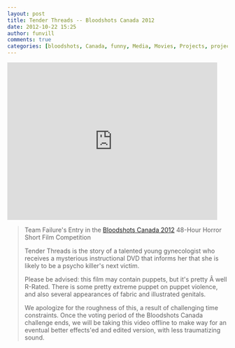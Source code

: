 ```yaml
---
layout: post
title: Tender Threads -- Bloodshots Canada 2012
date: 2012-10-22 15:25
author: funvill
comments: true
categories: [bloodshots, Canada, funny, Media, Movies, Projects, projects, puppets, timelapes, Vancouver, Video, youtube]
---
```

<iframe src="http://www.youtube.com/embed/V2WSue9zmn4" frameborder="0" width="480" height="360"></iframe>
<blockquote>Team Failure's Entry in the <a href="http://2012.bloodshotscanada.com/">Bloodshots Canada 2012</a> 48-Hour Horror Short Film Competition

Tender Threads is the story of a talented young gynecologist who receives a mysterious instructional DVD that informs her that she is likely to be a psycho killer's next victim.

Please be advised: this film may contain puppets, but it's pretty Â well R-Rated. There is some pretty extreme puppet on puppet violence, and also several appearances of fabric and illustrated genitals.

We apologize for the roughness of this, a result of challenging time constraints. Once the voting period of the Bloodshots Canada challenge ends, we will be taking this video offline to make way for an eventual better effects'ed and edited version, with less traumatizing sound.</blockquote>
